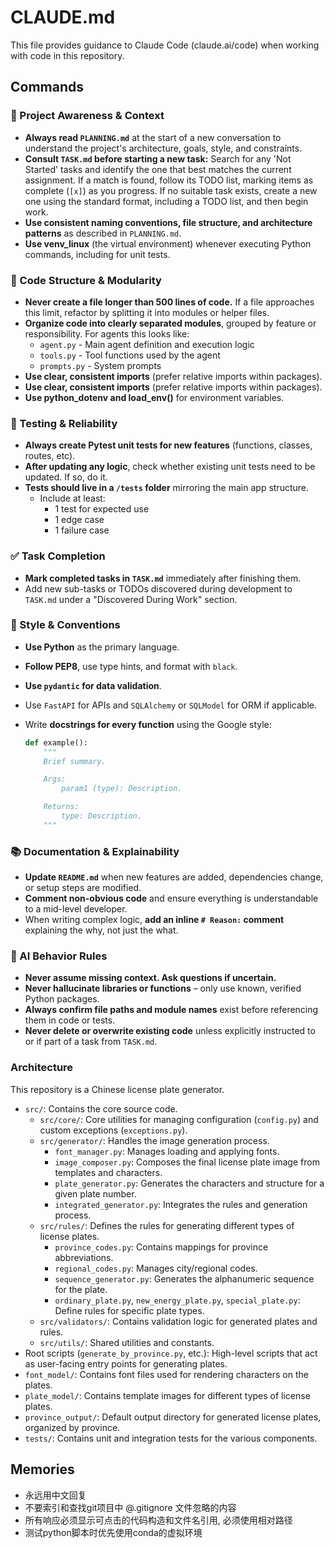 # CLAUDE.md

This file provides guidance to Claude Code (claude.ai/code) when working with code in this repository.

## Commands

### 🔄 Project Awareness & Context

- **Always read `PLANNING.md`** at the start of a new conversation to understand the project's architecture, goals, style, and constraints.
- **Consult `TASK.md` before starting a new task:** Search for any 'Not Started' tasks and identify the one that best matches the current assignment. If a match is found, follow its TODO list, marking items as complete (`[x]`) as you progress. If no suitable task exists, create a new one using the standard format, including a TODO list, and then begin work.
- **Use consistent naming conventions, file structure, and architecture patterns** as described in `PLANNING.md`.
- **Use venv_linux** (the virtual environment) whenever executing Python commands, including for unit tests.

### 🧱 Code Structure & Modularity

- **Never create a file longer than 500 lines of code.** If a file approaches this limit, refactor by splitting it into modules or helper files.
- **Organize code into clearly separated modules**, grouped by feature or responsibility.
  For agents this looks like:
  - `agent.py` - Main agent definition and execution logic 
  - `tools.py` - Tool functions used by the agent 
  - `prompts.py` - System prompts
- **Use clear, consistent imports** (prefer relative imports within packages).
- **Use clear, consistent imports** (prefer relative imports within packages).
- **Use python_dotenv and load_env()** for environment variables.

### 🧪 Testing & Reliability

- **Always create Pytest unit tests for new features** (functions, classes, routes, etc).
- **After updating any logic**, check whether existing unit tests need to be updated. If so, do it.
- **Tests should live in a `/tests` folder** mirroring the main app structure.
  - Include at least:
    - 1 test for expected use
    - 1 edge case
    - 1 failure case

### ✅ Task Completion

- **Mark completed tasks in `TASK.md`** immediately after finishing them.
- Add new sub-tasks or TODOs discovered during development to `TASK.md` under a "Discovered During Work" section.

### 📎 Style & Conventions

- **Use Python** as the primary language.

- **Follow PEP8**, use type hints, and format with `black`.

- **Use `pydantic` for data validation**.

- Use `FastAPI` for APIs and `SQLAlchemy` or `SQLModel` for ORM if applicable.

- Write **docstrings for every function** using the Google style:
  
  ```python
  def example():
      """
      Brief summary.
  
      Args:
          param1 (type): Description.
  
      Returns:
          type: Description.
      """
  ```

### 📚 Documentation & Explainability

- **Update `README.md`** when new features are added, dependencies change, or setup steps are modified.
- **Comment non-obvious code** and ensure everything is understandable to a mid-level developer.
- When writing complex logic, **add an inline `# Reason:` comment** explaining the why, not just the what.

### 🧠 AI Behavior Rules

- **Never assume missing context. Ask questions if uncertain.**
- **Never hallucinate libraries or functions** – only use known, verified Python packages.
- **Always confirm file paths and module names** exist before referencing them in code or tests.
- **Never delete or overwrite existing code** unless explicitly instructed to or if part of a task from `TASK.md`.


### Architecture

This repository is a Chinese license plate generator.

*   `src/`: Contains the core source code.
    *   `src/core/`: Core utilities for managing configuration (`config.py`) and custom exceptions (`exceptions.py`).
    *   `src/generator/`: Handles the image generation process.
        *   `font_manager.py`: Manages loading and applying fonts.
        *   `image_composer.py`: Composes the final license plate image from templates and characters.
        *   `plate_generator.py`: Generates the characters and structure for a given plate number.
        *   `integrated_generator.py`: Integrates the rules and generation process.
    *   `src/rules/`: Defines the rules for generating different types of license plates.
        *   `province_codes.py`: Contains mappings for province abbreviations.
        *   `regional_codes.py`: Manages city/regional codes.
        *   `sequence_generator.py`: Generates the alphanumeric sequence for the plate.
        *   `ordinary_plate.py`, `new_energy_plate.py`, `special_plate.py`: Define rules for specific plate types.
    *   `src/validators/`: Contains validation logic for generated plates and rules.
    *   `src/utils/`: Shared utilities and constants.
*   Root scripts (`generate_by_province.py`, etc.): High-level scripts that act as user-facing entry points for generating plates.
*   `font_model/`: Contains font files used for rendering characters on the plates.
*   `plate_model/`: Contains template images for different types of license plates.
*   `province_output/`: Default output directory for generated license plates, organized by province.
*   `tests/`: Contains unit and integration tests for the various components.

## Memories

*   永远用中文回复
*   不要索引和查找git项目中 @.gitignore 文件忽略的内容
*   所有响应必须显示可点击的代码构造和文件名引用, 必须使用相对路径
*   测试python脚本时优先使用conda的虚拟环境
